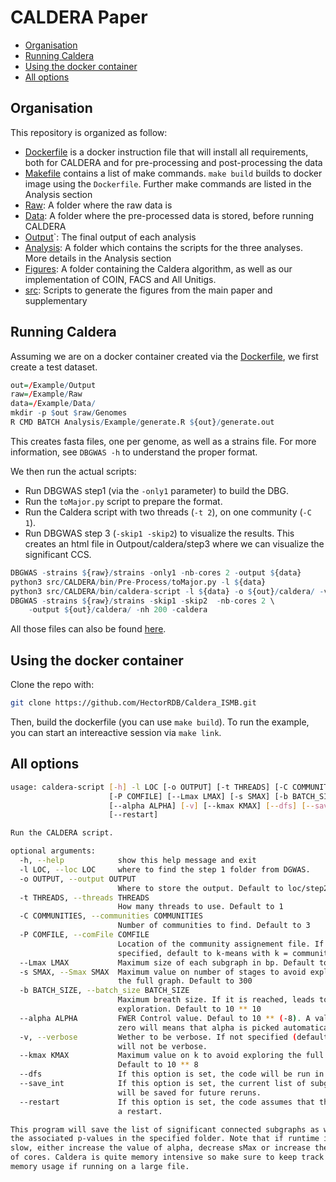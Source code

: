 # CALDERA Paper

* [Organisation](#organisation)
* [Running Caldera](#running-caldera)
* [Using the docker container](#using-the-docker-container)
* [All options](#all-options)

## Organisation

This repository is organized as follow:

* [Dockerfile](./Dockerfile) is a docker instruction file that will install all requirements, both for CALDERA and for pre-processing and post-processing the data
* [Makefile](./Makefile) contains a list of make commands. `make build` builds to docker image using the `Dockerfile`. Further make commands are listed in the Analysis section
* [Raw](./Raw/): A folder where the raw data is
* [Data](./Data/): A folder where the pre-processed data is stored, before running CALDERA
* [Output](./Output/)`: The final output of each analysis
* [Analysis](./Analysis/): A folder which contains the scripts for the three analyses. More details in the Analysis section
* [Figures](./Figures/): A folder containing the Caldera algorithm, as well as our implementation of  COIN,  FACS and All Unitigs.
* [src](./src/): Scripts to generate the figures from the main paper and supplementary

## Running Caldera

Assuming we are on a docker container created via the [Dockerfile](./Dockerfile), we first create a test dataset.

```r
out=/Example/Output
raw=/Example/Raw
data=/Example/Data/
mkdir -p $out $raw/Genomes
R CMD BATCH Analysis/Example/generate.R ${out}/generate.out
```

This creates fasta files, one per genome, as well as a strains file. For more information, see `DBGWAS -h` to understand the proper format.

We then run the actual scripts:

* Run DBGWAS step1 (via the `-only1` parameter) to build the DBG.
* Run the `toMajor.py` script to prepare the format.
* Run the Caldera script with two threads (`-t 2`), on one community (`-C 1`).
* Run DBGWAS step 3 (`-skip1 -skip2`) to visualize the results. This creates an html file in Outpout/caldera/step3 where we can visualize the significant CCS.

```r
DBGWAS -strains ${raw}/strains -only1 -nb-cores 2 -output ${data} 
python3 src/CALDERA/bin/Pre-Process/toMajor.py -l ${data}
python3 src/CALDERA/bin/caldera-script -l ${data} -o ${out}/caldera/ -v -t 2 -C 1
DBGWAS -strains ${raw}/strains -skip1 -skip2  -nb-cores 2 \
    -output ${out}/caldera/ -nh 200 -caldera 
```

All those files can also be found [here](./Output/Example/).

## Using the docker container

Clone the repo with:

```sh
git clone https://github.com/HectorRDB/Caldera_ISMB.git
```

Then, build the dockerfile (you can use `make build`). To run the example, you can start an intereactive session via `make link`.

## All options

```sh
usage: caldera-script [-h] -l LOC [-o OUTPUT] [-t THREADS] [-C COMMUNITIES]
                      [-P COMFILE] [--Lmax LMAX] [-s SMAX] [-b BATCH_SIZE]
                      [--alpha ALPHA] [-v] [--kmax KMAX] [--dfs] [--save_int]
                      [--restart]

Run the CALDERA script.

optional arguments:
  -h, --help            show this help message and exit
  -l LOC, --loc LOC     where to find the step 1 folder from DGWAS.
  -o OUTPUT, --output OUTPUT
                        Where to store the output. Default to loc/step2/
  -t THREADS, --threads THREADS
                        How many threads to use. Default to 1
  -C COMMUNITIES, --communities COMMUNITIES
                        Number of communities to find. Default to 3
  -P COMFILE, --comFile COMFILE
                        Location of the community assignement file. If none is
                        specified, default to k-means with k = communities
  --Lmax LMAX           Maximum size of each subgraph in bp. Default to 100
  -s SMAX, --Smax SMAX  Maximum value on number of stages to avoid exploring
                        the full graph. Default to 300
  -b BATCH_SIZE, --batch_size BATCH_SIZE
                        Maximum breath size. If it is reached, leads to hybrid
                        exploration. Default to 10 ** 10
  --alpha ALPHA         FWER Control value. Defaul to 10 ** (-8). A value of
                        zero will means that alpha is picked automatically.
  -v, --verbose         Wether to be verbose. If not specified (default), it
                        will not be verbose.
  --kmax KMAX           Maximum value on k to avoid exploring the full graph.
                        Default to 10 ** 8
  --dfs                 If this option is set, the code will be run in DFS
  --save_int            If this option is set, the current list of subgraphs
                        will be saved for future reruns.
  --restart             If this option is set, the code assumes that there is
                        a restart.

This program will save the list of significant connected subgraphs as well as
the associated p-values in the specified folder. Note that if runtime is too
slow, either increase the value of alpha, decrease sMax or increase the number
of cores. Caldera is quite memory intensive so make sure to keep track of
memory usage if running on a large file.
```
